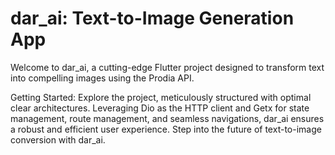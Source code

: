 # dar_ai: Text-to-Image Generation App

Welcome to dar_ai, a cutting-edge Flutter project designed to transform text into compelling images using the Prodia API.

Getting Started:
Explore the project, meticulously structured with optimal clear architectures. Leveraging Dio as the HTTP client and Getx for state management, route management, and seamless navigations, dar_ai ensures a robust and efficient user experience. Step into the future of text-to-image conversion with dar_ai.
